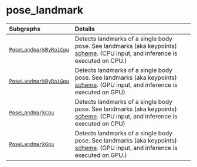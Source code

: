 # pose_landmark

Subgraphs|Details
:--- | :---
[`PoseLandmarkByRoiCpu`](https://github.com/google-ai-edge/mediapipe/tree/master/mediapipe/modules/pose_landmark/pose_landmark_by_roi_cpu.pbtxt)| Detects landmarks of a single body pose. See landmarks (aka keypoints) [scheme](https://github.com/google-ai-edge/mediapipe/tree/master/mediapipe/modules/pose_landmark/pose_landmark_topology.svg). (CPU input, and inference is executed on CPU.)
[`PoseLandmarkByRoiGpu`](https://github.com/google-ai-edge/mediapipe/tree/master/mediapipe/modules/pose_landmark/pose_landmark_by_roi_gpu.pbtxt)| Detects landmarks of a single body pose. See landmarks (aka keypoints) [scheme](https://github.com/google-ai-edge/mediapipe/tree/master/mediapipe/modules/pose_landmark/pose_landmark_topology.svg). (GPU input, and inference is executed on GPU)
[`PoseLandmarkCpu`](https://github.com/google-ai-edge/mediapipe/tree/master/mediapipe/modules/pose_landmark/pose_landmark_cpu.pbtxt)| Detects landmarks of a single body pose. See landmarks (aka keypoints) [scheme](https://github.com/google-ai-edge/mediapipe/tree/master/mediapipe/modules/pose_landmark/pose_landmark_topology.svg). (CPU input, and inference is executed on CPU)
[`PoseLandmarkGpu`](https://github.com/google-ai-edge/mediapipe/tree/master/mediapipe/modules/pose_landmark/pose_landmark_gpu.pbtxt)| Detects landmarks of a single body pose. See landmarks (aka keypoints) [scheme](https://github.com/google-ai-edge/mediapipe/tree/master/mediapipe/modules/pose_landmark/pose_landmark_topology.svg). (GPU input, and inference is executed on GPU.)

